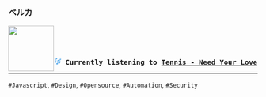 ### ベルカ
<div align="center">
<kbd>
<a href="https://www.youtube.com/results?search_query=Tennis+Need+Your+Love" target="_blank">
    <img align="left" width="92" height="92" src="https:&#x2F;&#x2F;lastfm.freetls.fastly.net&#x2F;i&#x2F;u&#x2F;174s&#x2F;47fbd156883d32518f4360e71bde2384.jpg">
</a>
</br></br></br>
<b><p align="center"><img height="14" width="14" src=https:&#x2F;&#x2F;github.com&#x2F;BelkaDev&#x2F;BelkaDev&#x2F;blob&#x2F;master&#x2F;assets&#x2F;listening5.png?raw&#x3D;true> Currently listening to <a href="https://www.youtube.com/results?search_query=Tennis+Need+Your+Love" target="_blank">Tennis  - Need Your Love</a> </b></p>
</kbd>
</div>

---

`#Javascript`, `#Design`, `#Opensource`, `#Automation`, `#Security`
